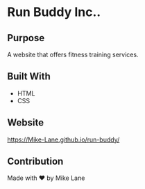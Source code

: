 # Run Buddy Inc..

## Purpose
A website that offers fitness training services.

## Built With
* HTML
* CSS

## Website
https://Mike-Lane.github.io/run-buddy/

## Contribution
Made with ❤️ by Mike Lane
